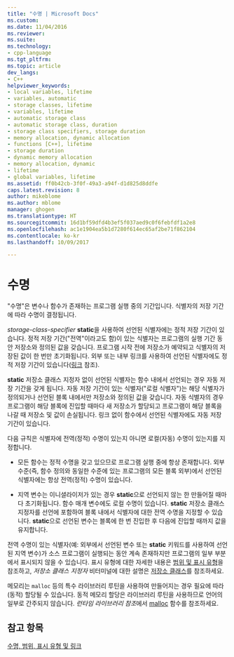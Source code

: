 ```yaml
---
title: "수명 | Microsoft Docs"
ms.custom: 
ms.date: 11/04/2016
ms.reviewer: 
ms.suite: 
ms.technology:
- cpp-language
ms.tgt_pltfrm: 
ms.topic: article
dev_langs:
- C++
helpviewer_keywords:
- local variables, lifetime
- variables, automatic
- storage classes, lifetime
- variables, lifetime
- automatic storage class
- automatic storage class, duration
- storage class specifiers, storage duration
- memory allocation, dynamic allocation
- functions [C++], lifetime
- storage duration
- dynamic memory allocation
- memory allocation, dynamic
- lifetime
- global variables, lifetime
ms.assetid: ff0b42cb-3f0f-49a3-a94f-d1d825d8ddfe
caps.latest.revision: 8
author: mikeblome
ms.author: mblome
manager: ghogen
ms.translationtype: HT
ms.sourcegitcommit: 16d1bf59dfd4b3ef5f037aed9c0f6febfdf1a2e8
ms.openlocfilehash: ac1e1904ea5b1d7280f614ec65af2be71f862104
ms.contentlocale: ko-kr
ms.lasthandoff: 10/09/2017

---
```

# <a name="lifetime"></a>수명
"수명"은 변수나 함수가 존재하는 프로그램 실행 중의 기간입니다. 식별자의 저장 기간에 따라 수명이 결정됩니다.  
  
 *storage-class-specifier* **static**을 사용하여 선언된 식별자에는 정적 저장 기간이 있습니다. 정적 저장 기간("전역"이라고도 함)이 있는 식별자는 프로그램의 실행 기간 동안 저장소와 정의된 값을 갖습니다. 프로그램 시작 전에 저장소가 예약되고 식별자의 저장된 값이 한 번만 초기화됩니다. 외부 또는 내부 링크를 사용하여 선언된 식별자에도 정적 저장 기간이 있습니다([링크](../c-language/linkage.md) 참조).  
  
 **static** 저장소 클래스 지정자 없이 선언된 식별자는 함수 내에서 선언되는 경우 자동 저장 기간을 갖게 됩니다. 자동 저장 기간이 있는 식별자("로컬 식별자")는 해당 식별자가 정의되거나 선언된 블록 내에서만 저장소와 정의된 값을 갖습니다. 자동 식별자의 경우 프로그램이 해당 블록에 진입할 때마다 새 저장소가 할당되고 프로그램이 해당 블록을 나갈 때 저장소 및 값이 손실됩니다. 링크 없이 함수에서 선언된 식별자에도 자동 저장 기간이 있습니다.  
  
 다음 규칙은 식별자에 전역(정적) 수명이 있는지 아니면 로컬(자동) 수명이 있는지를 지정합니다.  
  
-   모든 함수는 정적 수명을 갖고 있으므로 프로그램 실행 중에 항상 존재합니다. 외부 수준(즉, 함수 정의와 동일한 수준에 있는 프로그램의 모든 블록 외부)에서 선언된 식별자에는 항상 전역(정적) 수명이 있습니다.  
  
-   지역 변수는 이니셜라이저가 있는 경우 **static**으로 선언되지 않는 한 만들어질 때마다 초기화됩니다. 함수 매개 변수에도 로컬 수명이 있습니다. **static** 저장소 클래스 지정자를 선언에 포함하여 블록 내에서 식별자에 대한 전역 수명을 지정할 수 있습니다. **static**으로 선언된 변수는 블록에 한 번 진입한 후 다음에 진입할 때까지 값을 유지합니다.  
  
 전역 수명이 있는 식별자(예: 외부에서 선언된 변수 또는 **static** 키워드를 사용하여 선언된 지역 변수)가 소스 프로그램이 실행되는 동안 계속 존재하지만 프로그램의 일부 부분에서 표시되지 않을 수 있습니다. 표시 유형에 대한 자세한 내용은 [범위 및 표시 유형](../c-language/scope-and-visibility.md)을 참조하고, *저장소 클래스 지정자* 비터미널에 대한 설명은 [저장소 클래스](../c-language/c-storage-classes.md)를 참조하세요.  
  
 메모리는 `malloc` 등의 특수 라이브러리 루틴을 사용하여 만들어지는 경우 필요에 따라(동적) 할당될 수 있습니다. 동적 메모리 할당은 라이브러리 루틴을 사용하므로 언어의 일부로 간주되지 않습니다. *런타임 라이브러리 참조*에서 [malloc](../c-runtime-library/reference/malloc.md) 함수를 참조하세요.  
  
## <a name="see-also"></a>참고 항목  
 [수명, 범위, 표시 유형 및 링크](../c-language/lifetime-scope-visibility-and-linkage.md)
